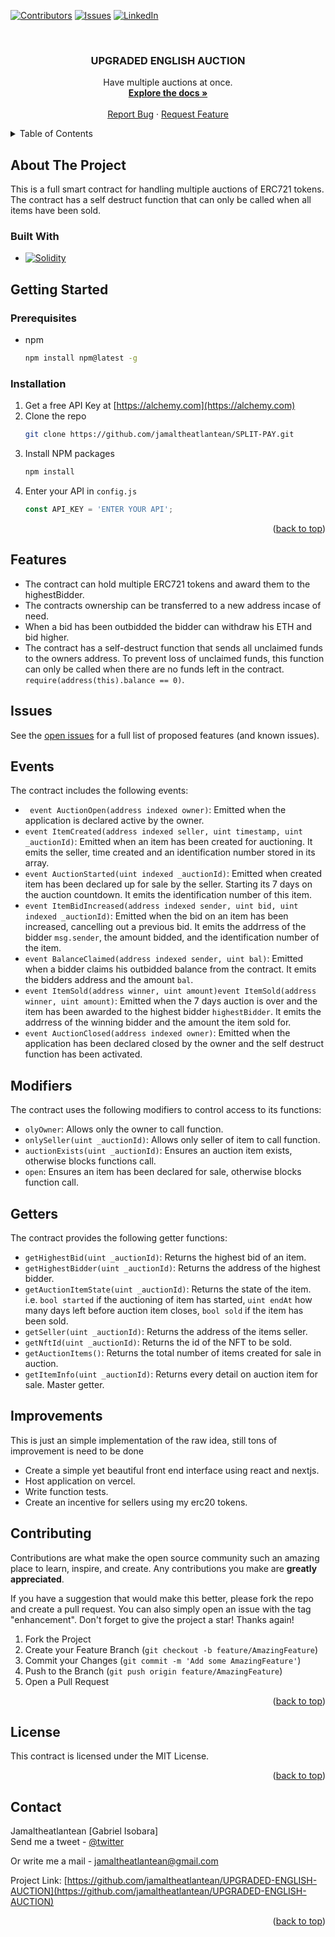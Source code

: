 <a name="readme-top"></a>
[![Contributors][contributors-shield]][contributors-url]
[![Issues][issues-shield]][issues-url]
[![LinkedIn][linkedin-shield]][linkedin-url]

<!-- PROJECT LOGO -->
<br />
<div align="center">
  <a href="[https://github.com/jamaltheatlantean/UPGRADED-ENGLISH-AUCTION](https://github.com/jamaltheatlantean/UPGRADED-ENGLISH-AUCTION)">
  </a>

<h3 align="center">UPGRADED ENGLISH AUCTION</h3>
  <p align="center">
    Have multiple auctions at once.
    <br />
    <a href="https://github.com/jamaltheatlantean/UPGRADED-ENGLISH-AUCTION"><strong>Explore the docs »</strong></a>
    <br />
    <br />
    <a href="https://github.com/jamaltheatlantean/UPGRADED-ENGLISH-AUCTION/issues">Report Bug</a>
    ·
    <a href="https://github.com/jamaltheatlantean/UPGRADED-ENGLISH-AUCTION/issues">Request Feature</a>
  </p>
</div>

<!-- TABLE OF CONTENTS -->
<details>
  <summary>Table of Contents</summary>
  <ol>
    <li>
      <a href="#about-the-project">About The Project</a>
      <ul>
        <li><a href="#built-with">Built With</a></li>
      </ul>
    </li>
    <li>
      <a href="#getting-started">Getting Started</a>
      <ul>
        <li><a href="#prerequisites">Prerequisites</a></li>
        <li><a href="#installation">Installation</a></li>
      </ul>
    </li>
    <li><a href="#features">Features</a></li>
    <li><a href="#issues">Issues</a></li>
    <li><a href="#events">Events</a></li>
    <li><a href="#modifiers">Modifiers</a></li>
    <li><a href="#getters">Getters</a></li>
    <li><a href="#improvements">Improvements</a></li>
    <li><a href="#contributing">Contributing</a></li>
    <li><a href="#license">License</a></li>
    <li><a href="#contact">Contact</a></li>
  </ol>
</details>


<!-- ABOUT THE PROJECT -->
## About The Project

This is a full smart contract for handling multiple auctions of ERC721 tokens. The contract has a self destruct function that can only be called when all items have been sold.
  
  ### Built With

* [![Solidity][Soliditylang.org]][Solidity-url]

  
  <!-- GETTING STARTED -->
## Getting Started

### Prerequisites

* npm
  ```sh
  npm install npm@latest -g
  ```

<!-- INSTALLATION -->
### Installation

1. Get a free API Key at [https://alchemy.com](https://alchemy.com)
2. Clone the repo
   ```sh
   git clone https://github.com/jamaltheatlantean/SPLIT-PAY.git
   ```
3. Install NPM packages
   ```sh
   npm install
   ```
4. Enter your API in `config.js`
   ```js
   const API_KEY = 'ENTER YOUR API';
   ```

<p align="right">(<a href="#readme-top">back to top</a>)</p>
  
<!-- FEATURES -->
## Features

-   The contract can hold multiple ERC721 tokens and award them to the highestBidder.
-   The contracts ownership can be transferred to a new address incase of need.
-   When a bid has been outbidded the bidder can withdraw his ETH and bid higher.
-   The contract has a self-destruct function that sends all unclaimed funds to the owners address. To prevent loss of unclaimed funds, this function can only be called when there are no funds left in the contract. `require(address(this).balance == 0)`.
  
<!-- ISSUES -->
## Issues
  See the [open issues](https://github.com/jamaltheatlantean/UPGRADED-ENGLISH-AUCTION/issues) for a full list of proposed features (and known issues).

<!--EVENTS -->
## Events

The contract includes the following events:

-   ` event AuctionOpen(address indexed owner)`: Emitted when the application is declared active by the owner.
-   `event ItemCreated(address indexed seller, uint timestamp, uint _auctionId)`: Emitted when an item has been created for auctioning. It emits the seller, time created and an identification number stored in its array.
-   `event AuctionStarted(uint indexed _auctionId)`: Emitted when created item has been declared up for sale by the seller. Starting its 7 days on the auction countdown. It emits the identification number of this item.
-   `event ItemBidIncreased(address indexed sender, uint bid, uint indexed _auctionId)`: Emitted when the bid on an item has been increased, cancelling out a previous bid. It emits the addrress of the bidder `msg.sender`, the amount bidded, and the identification number of the item.
-   `event BalanceClaimed(address indexed sender, uint bal)`: Emitted when a bidder claims his outbidded balance from the contract. It emits the bidders address and the amount `bal`.
-   `event ItemSold(address winner, uint amount)event ItemSold(address winner, uint amount)`: Emitted when the 7 days auction is over and the item has been awarded to the highest bidder `highestBidder`. It emits the addrress of the winning bidder and the amount the item sold for.
-   `event AuctionClosed(address indexed owner)`: Emitted when the application has been declared closed by the owner and the self destruct function has been activated.


<!-- MODIFIERS -->
## Modifiers

The contract uses the following modifiers to control access to its functions:

-   `olyOwner`: Allows only the owner to call function.
-   `onlySeller(uint _auctionId)`: Allows only seller of item to call function.
-   `auctionExists(uint _auctionId)`: Ensures an auction item exists, otherwise blocks functions call.
-   `open`: Ensures an item has been declared for sale, otherwise blocks function call.

<!--GETTERS -->
## Getters

The contract provides the following getter functions:

-   `getHighestBid(uint _auctionId)`: Returns the highest bid of an item.
-   `getHighestBidder(uint _auctionId)`: Returns the address of the highest bidder.
-   `getAuctionItemState(uint _auctionId)`: Returns the state of the item. i.e. `bool started` if the auctioning of item has started, `uint endAt` how many days left before auction item closes, `bool sold` if the item has been sold.
-   `getSeller(uint _auctionId)`: Returns the address of the items seller.
-   `getNftId(uint _auctionId)`: Returns the id of the NFT to be sold.
-   `getAuctionItems()`: Returns the total number of items created for sale in auction.
-   `getItemInfo(uint _auctionId)`: Returns every detail on auction item for sale. Master getter.

<!-- IMPROVEMENTS -->
## Improvements

This is just an simple implementation of the raw idea, still tons of improvement is need to be done

-   Create a simple yet beautiful front end interface using react and nextjs.
-   Host application on vercel.
-   Write function tests.
-   Create an incentive for sellers using my erc20 tokens.
  
  
<!-- CONTRIBUTING -->
## Contributing

Contributions are what make the open source community such an amazing place to learn, inspire, and create. Any contributions you make are **greatly appreciated**.

If you have a suggestion that would make this better, please fork the repo and create a pull request. You can also simply open an issue with the tag "enhancement".
Don't forget to give the project a star! Thanks again!

1. Fork the Project
2. Create your Feature Branch (`git checkout -b feature/AmazingFeature`)
3. Commit your Changes (`git commit -m 'Add some AmazingFeature'`)
4. Push to the Branch (`git push origin feature/AmazingFeature`)
5. Open a Pull Request

<p align="right">(<a href="#readme-top">back to top</a>)</p>

<!--LICENSE -->
## License

This contract is licensed under the MIT License.

<p align="right">(<a href="#readme-top">back to top</a>)</p>


<!-- CONTACT -->
## Contact

Jamaltheatlantean [Gabriel Isobara]                               
Send me a tweet - [@twitter](https://twitter.com/ThatAtlantean)                                                            

Or write me a mail - jamaltheatlantean@gmail.com

Project Link: [https://github.com/jamaltheatlantean/UPGRADED-ENGLISH-AUCTION](https://github.com/jamaltheatlantean/UPGRADED-ENGLISH-AUCTION)

<p align="right">(<a href="#readme-top">back to top</a>)</p>


<!-- MARKDOWN LINKS & IMAGES -->
[contributors-shield]: https://img.shields.io/github/contributors/jamaltheatlantean/UPGRADED-ENGLISH-AUCTION.svg?style=for-the-badge
[contributors-url]: https://github.com/jamaltheatlantean/UPGRADED-ENGLISH-AUCTION/graphs/contributors
[issues-shield]: https://img.shields.io/github/issues/jamaltheatlantean/UPGRADED-ENGLISH-AUCTION.svg?style=for-the-badge
[issues-url]: https://github.com/jamaltheatlantean/UPGRADED-ENGLISH-AUCTION/issues
[linkedin-shield]: https://img.shields.io/badge/-LinkedIn-black.svg?style=for-the-badge&logo=linkedin&colorB=555
[linkedin-url]: https://linkedin.com/in/gabriel-isobara
[Soliditylang.org]: https://img.shields.io/badge/solidity-lang-lightgrey
[Solidity-url]: https://soliditylang.org/


